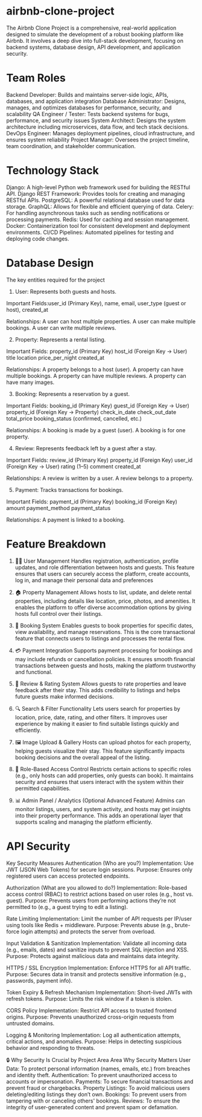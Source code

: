 # airbnb-clone-project

The Airbnb Clone Project is a comprehensive, real-world application designed to simulate the development of a robust booking platform like Airbnb. It involves a deep dive into full-stack development, focusing on backend systems, database design, API development, and application security.

# Team Roles

Backend Developer: Builds and maintains server-side logic, APIs, databases, and application integration 
Database Administrator: Designs, manages, and optimizes databases for performance, security, and scalability
QA Engineer / Tester: Tests backend systems for bugs, performance, and security issues
System Architect: Designs the system architecture including microservices, data flow, and tech stack decisions.
DevOps Engineer: Manages deployment pipelines, cloud infrastructure, and ensures system reliability
Project Manager: Oversees the project timeline, team coordination, and stakeholder communication.

# Technology Stack

Django: A high-level Python web framework used for building the RESTful API.
Django REST Framework: Provides tools for creating and managing RESTful APIs.
PostgreSQL: A powerful relational database used for data storage.
GraphQL: Allows for flexible and efficient querying of data.
Celery: For handling asynchronous tasks such as sending notifications or processing payments.
Redis: Used for caching and session management.
Docker: Containerization tool for consistent development and deployment environments.
CI/CD Pipelines: Automated pipelines for testing and deploying code changes.

# Database Design

The key entities required for the project
1. User: Represents both guests and hosts.

Important Fields:user_id (Primary Key), name, email, user_type (guest or host), created_at

Relationships: 
A user can host multiple properties.
A user can make multiple bookings.
A user can write multiple reviews.

2. Property: Represents a rental listing.

Important Fields:
property_id (Primary Key)
host_id (Foreign Key → User)
title
location
price_per_night
created_at

Relationships:
A property belongs to a host (user).
A property can have multiple bookings.
A property can have multiple reviews.
A property can have many images.

3. Booking: Represents a reservation by a guest.

Important Fields:
booking_id (Primary Key)
guest_id (Foreign Key → User)
property_id (Foreign Key → Property)
check_in_date
check_out_date
total_price
booking_status (confirmed, cancelled, etc.)

Relationships:
A booking is made by a guest (user).
A booking is for one property.

4. Review: Represents feedback left by a guest after a stay.

Important Fields:
review_id (Primary Key)
property_id (Foreign Key)
user_id (Foreign Key → User)
rating (1–5)
comment
created_at

Relationships:
A review is written by a user.
A review belongs to a property.

5. Payment: Tracks transactions for bookings.

Important Fields:
payment_id (Primary Key)
booking_id (Foreign Key)
amount
payment_method
payment_status

Relationships:
A payment is linked to a booking.

# Feature Breakdown
1. 🧑‍💼 User Management
Handles registration, authentication, profile updates, and role differentiation between hosts and guests.
This feature ensures that users can securely access the platform, create accounts, log in, and manage their personal data and preferences

2. 🏠 Property Management
Allows hosts to list, update, and delete rental properties, including details like location, price, photos, and amenities.
It enables the platform to offer diverse accommodation options by giving hosts full control over their listings.

3. 📅 Booking System
Enables guests to book properties for specific dates, view availability, and manage reservations.
This is the core transactional feature that connects users to listings and processes the rental flow.

4. 💳 Payment Integration
Supports payment processing for bookings and may include refunds or cancellation policies.
It ensures smooth financial transactions between guests and hosts, making the platform trustworthy and functional.

5. 📝 Review & Rating System
Allows guests to rate properties and leave feedback after their stay.
This adds credibility to listings and helps future guests make informed decisions.

6. 🔍 Search & Filter Functionality
Lets users search for properties by location, price, date, rating, and other filters.
It improves user experience by making it easier to find suitable listings quickly and efficiently.

7. 🖼️ Image Upload & Gallery
Hosts can upload photos for each property, helping guests visualize their stay.
This feature significantly impacts booking decisions and the overall appeal of the listing.

8. 🔐 Role-Based Access Control
Restricts certain actions to specific roles (e.g., only hosts can add properties, only guests can book).
It maintains security and ensures that users interact with the system within their permitted capabilities.

9. 📊 Admin Panel / Analytics (Optional Advanced Feature)
Admins can monitor listings, users, and system activity, and hosts may get insights into their property performance.
This adds an operational layer that supports scaling and managing the platform efficiently.


# API Security
Key Security Measures
Authentication (Who are you?)
Implementation: Use JWT (JSON Web Tokens) for secure login sessions.
Purpose: Ensures only registered users can access protected endpoints.

Authorization (What are you allowed to do?)
Implementation: Role-based access control (RBAC) to restrict actions based on user roles (e.g., host vs. guest).
Purpose: Prevents users from performing actions they’re not permitted to (e.g., a guest trying to edit a listing).

Rate Limiting
Implementation: Limit the number of API requests per IP/user using tools like Redis + middleware.
Purpose: Prevents abuse (e.g., brute-force login attempts) and protects the server from overload.

Input Validation & Sanitization
Implementation: Validate all incoming data (e.g., emails, dates) and sanitize inputs to prevent SQL injection and XSS.
Purpose: Protects against malicious data and maintains data integrity.

HTTPS / SSL Encryption
Implementation: Enforce HTTPS for all API traffic.
Purpose: Secures data in transit and protects sensitive information (e.g., passwords, payment info).

Token Expiry & Refresh Mechanism
Implementation: Short-lived JWTs with refresh tokens.
Purpose: Limits the risk window if a token is stolen.

CORS Policy
Implementation: Restrict API access to trusted frontend origins.
Purpose: Prevents unauthorized cross-origin requests from untrusted domains.

Logging & Monitoring
Implementation: Log all authentication attempts, critical actions, and anomalies.
Purpose: Helps in detecting suspicious behavior and responding to threats.

🔒 Why Security Is Crucial by Project Area
Area	Why Security Matters
User Data: To protect personal information (names, emails, etc.) from breaches and identity theft.
Authentication: To prevent unauthorized access to accounts or impersonation.
Payments: To secure financial transactions and prevent fraud or chargebacks.
Property Listings: To avoid malicious users deleting/editing listings they don’t own.
Bookings: To prevent users from tampering with or canceling others' bookings.
Reviews:	To ensure the integrity of user-generated content and prevent spam or defamation.
